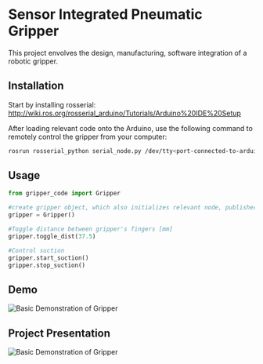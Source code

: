 # Sensor Integrated Pneumatic Gripper

This project envolves the design, manufacturing, software integration of a robotic gripper.

## Installation

Start by installing rosserial: http://wiki.ros.org/rosserial_arduino/Tutorials/Arduino%20IDE%20Setup

After loading relevant code onto the Arduino, use the following command to remotely control the gripper from your computer: 

```bash
rosrun rosserial_python serial_node.py /dev/tty<port-connected-to-arduino>
```

## Usage

```python
from gripper_code import Gripper

#create gripper object, which also initializes relevant node, publishers, subscribers
gripper = Gripper()

#Toggle distance between gripper's fingers [mm]
gripper.toggle_dist(37.5)

#Control suction
gripper.start_suction()
gripper.stop_suction()
```

## Demo

![Basic Demonstration of Gripper]([image_url](https://github.com/AlexanderFurman/Final-Project/blob/main/Demos/gripper_test.gif))

## Project Presentation

![Basic Demonstration of Gripper](image_url)

